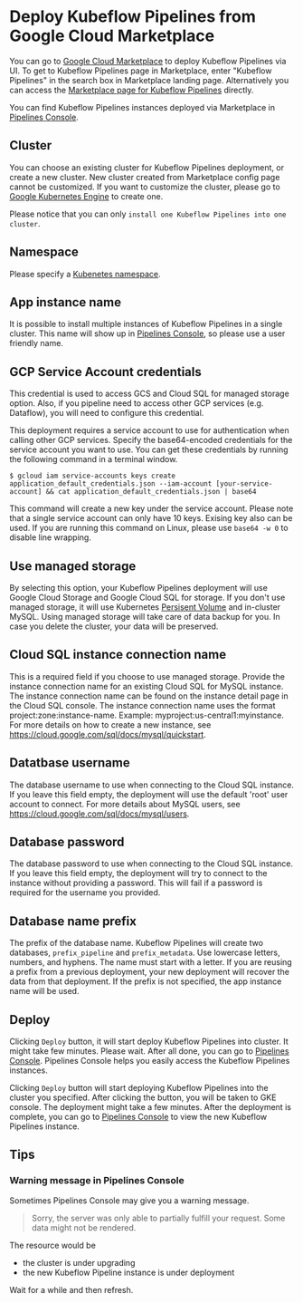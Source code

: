 # Deploy Kubeflow Pipelines from Google Cloud Marketplace

You can go to [Google Cloud Marketplace](https://console.cloud.google.com/marketplace) to deploy Kubeflow Pipelines via UI.
To get to Kubeflow Pipelines page in Marketplace, enter "Kubeflow Pipelines" in the search box in Marketplace landing page. 
Alternatively you can access the [Marketplace page for Kubeflow Pipelines](https://console.cloud.google.com/marketplace/details/google-cloud-ai-platform/kubeflow-pipelines) directly.

You can find Kubeflow Pipelines instances deployed via Marketplace in [Pipelines Console](http://console.cloud.google.com/ai-platform/pipelines).

## Cluster

You can choose an existing cluster for Kubeflow Pipelines deployment, or create a new cluster. New cluster created from Marketplace config page cannot be customized.
If you want to customize the cluster, please go to [Google Kubernetes Engine](https://console.cloud.google.com/kubernetes/list) to create one.

Please notice that you can only `install one Kubeflow Pipelines into one cluster`.

## Namespace
Please specify a [Kubenetes namespace](https://kubernetes.io/docs/concepts/overview/working-with-objects/namespaces/).

## App instance name
It is possible to install multiple instances of Kubeflow Pipelines in a single cluster.
This name will show up in [Pipelines Console](http://pantheon.corp.google.com/ai-platform/pipelines), so please use a user friendly name.

## GCP Service Account credentials
This credential is used to access GCS and Cloud SQL for managed storage option. 
Also, if you pipeline need to access other GCP services (e.g. Dataflow), you will need to configure this credential.

This deployment requires a service account to use for authentication when calling other GCP services. 
Specify the base64-encoded credentials for the service account you want to use. 
You can get these credentials by running the following command in a terminal window. 

```
$ gcloud iam service-accounts keys create application_default_credentials.json --iam-account [your-service-account] && cat application_default_credentials.json | base64
```

This command will create a new key under the service account. Please note that a single service account can only have 10 keys. Exising key also can be used.
If you are running this command on Linux, please use `base64 -w 0` to disable line wrapping.

## Use managed storage
By selecting this option, your Kubeflow Pipelines deployment will use Google Cloud Storage and Google Cloud SQL for storage.
If you don't use managed storage, it will use Kubernetes [Persisent Volume](https://kubernetes.io/docs/concepts/storage/persistent-volumes/) and in-cluster MySQL.
Using managed storage will take care of data backup for you. In case you delete the cluster, your data will be preserved.

## Cloud SQL instance connection name
This is a required field if you choose to use managed storage.
Provide the instance connection name for an existing Cloud SQL for MySQL instance.
The instance connection name can be found on the instance detail page in the Cloud SQL console. 
The instance connection name uses the format project:zone:instance-name. Example: myproject:us-central1:myinstance.
For more details on how to create a new instance, see https://cloud.google.com/sql/docs/mysql/quickstart.

## Datatbase username
The database username to use when connecting to the Cloud SQL instance. 
If you leave this field empty, the deployment will use the default 'root' user account to connect. 
For more details about MySQL users, see https://cloud.google.com/sql/docs/mysql/users.

## Database password
The database password to use when connecting to the Cloud SQL instance.
If you leave this field empty, the deployment will try to connect to the instance without providing a password.
This will fail if a password is required for the username you provided.

## Database name prefix
The prefix of the database name. Kubeflow Pipelines will create two databases, `prefix_pipeline` and `prefix_metadata`.
Use lowercase letters, numbers, and hyphens. The name must start with a letter.
If you are reusing a prefix from a previous deployment, your new deployment will recover the data from that deployment.
If the prefix is not specified, the app instance name will be used.

## Deploy
Clicking `Deploy` button, it will start deploy Kubeflow Pipelines into cluster.
It might take few minutes. Please wait. After all done, you can go to [Pipelines Console](http://pantheon.corp.google.com/ai-platform/pipelines).
Pipelines Console helps you easily access the Kubeflow Pipelines instances.

Clicking `Deploy` button will start deploying Kubeflow Pipelines into the cluster you specified.
After clicking the button, you will be taken to GKE console. The deployment might take a few minutes.
After the deployment is complete, you can go to [Pipelines Console](http://pantheon.corp.google.com/ai-platform/pipelines) to view the new Kubeflow Pipelines instance.

## Tips

### Warning message in Pipelines Console
Sometimes Pipelines Console may give you a warning message.

> Sorry, the server was only able to partially fulfill your request. Some data might not be rendered.

The resource would be 
- the cluster is under upgrading
- the new Kubeflow Pipeline instance is under deployment

Wait for a while and then refresh.